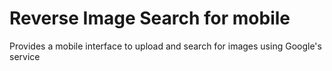 # Reverse Image Search for mobile
Provides a mobile interface to upload and search for images using Google's service
